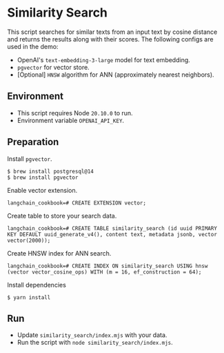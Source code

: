 # Similarity Search

This script searches for similar texts from an input text by cosine distance and returns the results along with their scores. The following configs are used in the demo:

- OpenAI's `text-embedding-3-large` model for text embedding.
- `pgvector` for vector store.
- \[Optional\] `HNSW` algorithm for ANN (approximately nearest neighbors).

## Environment

- This script requires Node `20.10.0` to run.
- Environment variable `OPENAI_API_KEY`.

## Preparation

Install `pgvector`.

``` shell
$ brew install postgresql@14
$ brew install pgvector
```

Enable vector extension.

``` shell
langchain_cookbook=# CREATE EXTENSION vector;
```

Create table to store your search data.

``` shell
langchain_cookbook=# CREATE TABLE similarity_search (id uuid PRIMARY KEY DEFAULT uuid_generate_v4(), content text, metadata jsonb, vector vector(2000));
```

Create HNSW index for ANN search.

``` shell
langchain_cookbook=# CREATE INDEX ON similarity_search USING hnsw (vector vector_cosine_ops) WITH (m = 16, ef_construction = 64);
```

Install dependencies

``` shell
$ yarn install
```

## Run

- Update `similarity_search/index.mjs` with your data.
- Run the script with `node similarity_search/index.mjs`.
